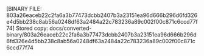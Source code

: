 [BINARY FILE: 803a26eaceb22c2fa6a3b77473dcbb2407b3a23151ea96d666b296d6fd326e4d5bb238c8ab56a0248df63a2484a22c783236a89c002f00c871c6ccd77f74]
Stored copy: docs/converted-binary/803a26eaceb22c2fa6a3b77473dcbb2407b3a23151ea96d666b296d6fd326e4d5bb238c8ab56a0248df63a2484a22c783236a89c002f00c871c6ccd77f74
